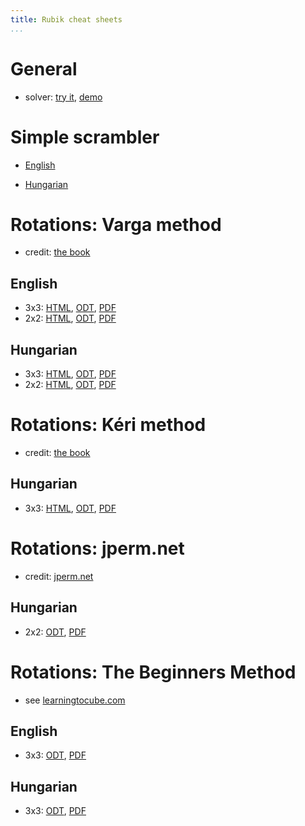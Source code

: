 ```yaml
---
title: Rubik cheat sheets
...
```


# General

- solver: [try it](https://share.vmiklos.hu/pages/rubik/), [demo](https://share.vmiklos.hu/pages/rubik/?faces=ULFLULURBRULDRFDUBRDUBFLBDRUBFDDBBUDFFFFLRRFLDBLUBRLRD)

# Simple scrambler

- [English](https://share.vmiklos.hu/pages/rubik-scramble/)

- [Hungarian](https://share.vmiklos.hu/pages/rubik-scramble/?lang=hu)

# Rotations: Varga method

- credit: [the book](https://bookline.hu/product/home.action?_v=Rubik_Erno_A_buvos_kocka&type=20&id=147099)

## English

- 3x3: [HTML](/rubik/3x3-en/), [ODT](3x3-en.odt), [PDF](3x3-en.pdf)
- 2x2: [HTML](/rubik/2x2-en/), [ODT](2x2-en.odt), [PDF](2x2-en.pdf)

## Hungarian

- 3x3: [HTML](/rubik/3x3-hu/), [ODT](3x3-hu.odt), [PDF](3x3-hu.pdf)
- 2x2: [HTML](/rubik/2x2-hu/), [ODT](2x2-hu.odt), [PDF](2x2-hu.pdf)

# Rotations: Kéri method

- credit: [the book](https://bookline.hu/product/home.action?_v=Rubik_Erno_A_buvos_kocka&type=20&id=147099)

## Hungarian

- 3x3: [HTML](/rubik/3x3-hu-keri/), [ODT](3x3-hu-keri.odt), [PDF](3x3-hu-keri.pdf)

# Rotations: jperm.net

- credit: [jperm.net](https://jperm.net/2x2)

## Hungarian

- 2x2: [ODT](2x2-hu-jperm.odt), [PDF](2x2-hu-jperm.pdf)

# Rotations: The Beginners Method

- see [learningtocube.com](https://learningtocube.com/how-to-solve-a-rubiks-cube/)

## English

- 3x3: [ODT](3x3-ltc-en.odt), [PDF](3x3-ltc-en.pdf)

## Hungarian

- 3x3: [ODT](3x3-ltc-hu.odt), [PDF](3x3-ltc-hu.pdf)
